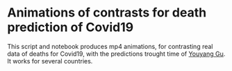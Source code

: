 # Animations of contrasts for death prediction of Covid19
 This script and notebook produces mp4 animations, for contrasting real data of deaths for Covid19, with the predictions trought time of [Youyang Gu](https://github.com/youyanggu/covid19_projections). It works for several countries.

 

